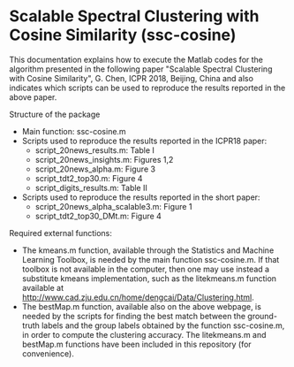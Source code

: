 # Scalable Spectral Clustering with Cosine Similarity (ssc-cosine)

This documentation explains how to execute the Matlab codes for the algorithm presented in the following paper 
   "Scalable Spectral Clustering with Cosine Similarity", G. Chen, ICPR 2018, Beijing, China
and also indicates which scripts can be used to reproduce the results reported in the above paper.

Structure of the package
- Main function: ssc-cosine.m
- Scripts used to reproduce the results reported in the ICPR18 paper:
  * script_20news_results.m:  Table I
  * script_20news_insights.m: Figures 1,2
  * script_20news_alpha.m:    Figure 3
  * script_tdt2_top30.m:      Figure 4
  * script_digits_results.m:  Table II
- Scripts used to reproduce the results reported in the short paper:
  * script_20news_alpha_scalable3.m:    Figure 1
  * script_tdt2_top30_DMt.m:            Figure 4
  
Required external functions:
- The kmeans.m function, available through the Statistics and Machine Learning Toolbox, is needed by the main function ssc-cosine.m. If that toolbox is not available in the computer, then one may use instead a substitute kmeans implementation, such as the litekmeans.m function available at http://www.cad.zju.edu.cn/home/dengcai/Data/Clustering.html.
- The bestMap.m function, available also on the above webpage, is needed by the scripts for finding the best match between the ground-truth labels and the group labels obtained by the function ssc-cosine.m, in order to compute the clustering accuracy.
The litekmeans.m and bestMap.m functions have been included in this repository (for convenience).

